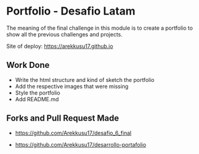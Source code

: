 # Portfolio - Desafio Latam

The meaning of the final challenge in this module is to create a portfolio to show all the previous challenges and projects.

Site of deploy: https://arekkusu17.github.io







## Work Done
- Write the html structure and kind of sketch the portfolio
- Add the respective images that were missing 
- Style the portfolio
- Add README.md

## Forks and Pull Request Made
- https://github.com/Arekkusu17/desafio_6_final

- https://github.com/Arekkusu17/desarrollo-portafolio




